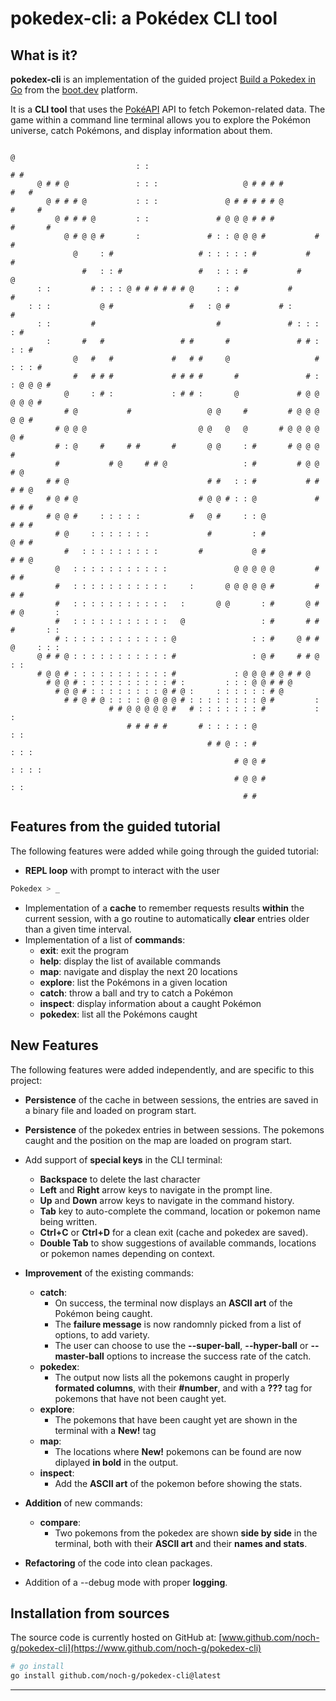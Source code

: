 # pokedex-cli: a Pokédex CLI tool

## What is it?

**pokedex-cli** is an implementation of the guided project [Build a Pokedex in Go](https://www.boot.dev/courses/build-pokedex-cli-golang) from the [boot.dev](https://www.boot.dev) platform.

It is a **CLI tool** that uses the [PokéAPI](https://pokeapi.co/) API to fetch Pokemon-related data. The game within a command line terminal allows you to explore the Pokémon universe, catch Pokémons, and display information about them.


                                                                                  @     
                                : :                                             # #     
          @ # # @               : : :                   @ # # # #             #   #     
            @ # # # @           : : :               @ # # # # # @           #     #     
              @ # # # @         : :               # @ @ @ # # #           #       #     
                @ # @ @ #       :               # : : @ @ @ #           #         #     
                  @     : #                   # : : : : : #           #           #     
                    #   : : #                 #   : : : #           #             @     
          : :         # : : : @ # # # # # # @     : : #           #             #       
        : : :           @ #                 #   : @ #           # :           #         
          : :         #                           #               # : : : : #           
            :       #   #                 # #       #               # # : : : #         
                  @   #   #             #   # #     @                   # : : : #       
                  #   # # #             # # # #       #               # : : @ @ @ #     
                @     : # :             : # # :       @             # @ @ @ @ @ #       
                # @           #                 @ @     #         # @ @ @ @ @ #         
              # @ @ @                         @ @   @   @       # @ @ @ @ @ #           
              # : @     #     # #       #       @ @     : #       # @ @ @ #             
              #           # @     # # @                 : #         # @ @ # @           
            # # @                               # #   : : #           # # # # @         
            # @ # @                           # @ @ # : : @             # # # #         
            # @ @ #     : : : : :           #   @ #     : : @             # # #         
              # @     : : : : : : :             #         : #             @ # #         
                #   : : : : : : : : :         #           @ #             # # @         
              @   : : : : : : : : : : :               @ @ @ @ @         # # #           
              #   : : : : : : : : : : :     :       @ @ @ @ @ #         # # #           
              #   : : : : : : : : : : :   :       @ @       : #       @ # # @       :   
              #   : : : : : : : : : : :   @                 : #       # # #       : :   
              # : : : : : : : : : : : : @                 : : #     @ # # @     : : :   
          @ # # @ : : : : : : : : : : : #                 : @ #     # # @     : :       
          # @ @ # : : : : : : : : : : : #             : @ @ @ # @ # # @                 
            # @ @ # : : : : : : : : : : # :         : : : @ @ # # @                     
              # @ @ # : : : : : : : : @ # @ :     : : : : : : # @                       
                # # @ # @ : : : : @ @ @ @ # : : : : : : : : @ #         :               
                          # # @ @ @ @ @ #   # : : : : : : : #           : :             
                              # # # # #       # : : : : : @               : :           
                                                # # @ : : #               : : :         
                                                      # @ @ #             : : : :       
                                                      # @ @ #               : :         
                                                        # #

## Features from the guided tutorial
The following features were added while going through the guided tutorial:
  - **REPL loop** with prompt to interact with the user
```sh
Pokedex > _
```

  - Implementation of a **cache** to remember requests results **within** the current session, with a go routine to automatically **clear** entries older than a given time interval.
  - Implementation of a list of **commands**:
    - **exit**: exit the program
    - **help**: display the list of available commands
    - **map**: navigate and display the next 20 locations
    - **explore**: list the Pokémons in a given location
    - **catch**: throw a ball and try to catch a Pokémon
    - **inspect**: display information about a caught Pokémon
    - **pokedex**: list all the Pokémons caught

## New Features
The following features were added independently, and are specific to this project:
  - **Persistence** of the cache in between sessions, the entries are saved in a binary file and loaded on program start.
  - **Persistence** of the pokedex entries in between sessions. The pokemons caught and the position on the map are loaded on program start.
  - Add support of **special keys** in the CLI terminal:
    - **Backspace** to delete the last character
    - **Left** and **Right** arrow keys to navigate in the prompt line.
    - **Up** and **Down** arrow keys to navigate in the command history.
    - **Tab** key to auto-complete the command, location or pokemon name being written.
    - **Ctrl+C** or **Ctrl+D** for a clean exit (cache and pokedex are saved).
    - **Double Tab** to show suggestions of available commands, locations or pokemon names depending on context.
  - **Improvement** of the existing commands:
    - **catch**:
      - On success, the terminal now displays an **ASCII art** of the Pokémon being caught.
      - The **failure message** is now randomnly picked from a list of options, to add variety.
      - The user can choose to use the **--super-ball**, **--hyper-ball** or **--master-ball** options to increase the success rate of the catch.
    - **pokedex**:
      - The output now lists all the pokemons caught in properly **formated columns**, with their **#number**, and with a **???** tag for pokemons that have not been caught yet.
    - **explore**:
      - The pokemons that have been caught yet are shown in the terminal with a **New!** tag
    - **map**:
      - The locations where **New!** pokemons can be found are now diplayed **in bold** in the output.
    - **inspect**:
      - Add the **ASCII art** of the pokemon before showing the stats.
  - **Addition** of new commands:
    - **compare**:
      - Two pokemons from the pokedex are shown **side by side** in the terminal, both with their **ASCII art** and their **names and stats**.

  - **Refactoring** of the code into clean packages.
  - Addition of a --debug mode with proper **logging**.

## Installation from sources

The source code is currently hosted on GitHub at:
[www.github.com/noch-g/pokedex-cli](https://www.github.com/noch-g/pokedex-cli)

```sh
# go install
go install github.com/noch-g/pokedex-cli@latest
```

<hr>
